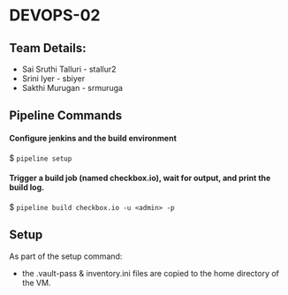# DEVOPS-02

## Team Details: 

* Sai Sruthi Talluri - stallur2
* Srini Iyer - sbiyer
* Sakthi Murugan - srmuruga

## Pipeline Commands 

#### Configure jenkins and the build environment
$ `pipeline setup`

#### Trigger a build job (named checkbox.io), wait for output, and print the build log.
$ `pipeline build checkbox.io -u <admin> -p` <admin>

## Setup

As part of the setup command:
- the .vault-pass & inventory.ini files are copied to the home directory of the VM.
